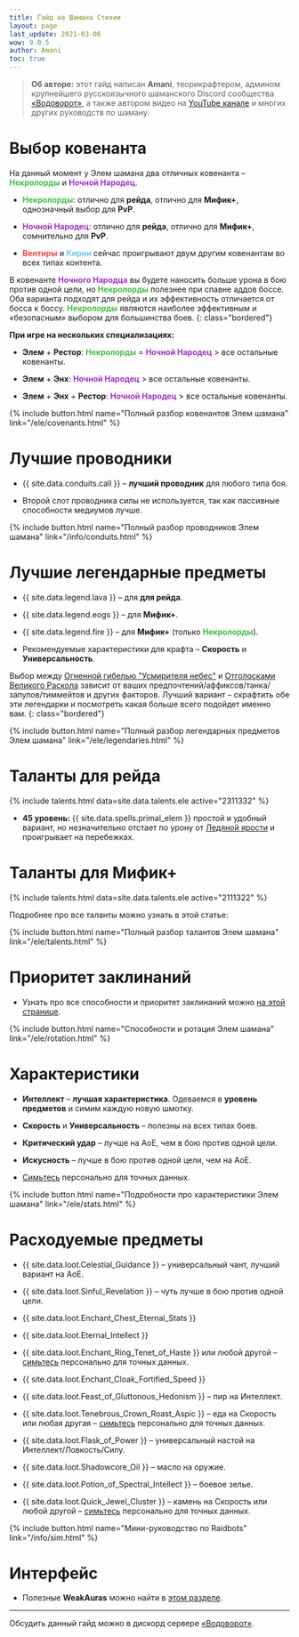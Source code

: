 ```yaml
---
title: Гайд на Шамана Стихии
layout: page
last_update: 2021-03-06
wow: 9.0.5
author: Amani
toc: true
---
```

> **Об авторе:** этот гайд написан **Amani**, теорикрафтером, админом крупнейшего русскоязычного шаманского Discord сообщества [«Водоворот»](https://discord.gg/8Bag6kT), а также автором видео на [YouTube канале](https://youtube.com/channel/UC5IikzgR1TeED-DxPLqISHg) и многих других руководств по шаману. 

# Выбор ковенанта

На данный момент у Элем шамана два отличных ковенанта – <span style="color:#40bf40;font-size:1em;">**Некролорды**</span> и <span style="color:#a330c9;font-size:1em;">**Ночной Народец**</span>. 

* <span style="color:#40bf40;font-size:1em;">**Некролорды**</span>: отлично для **рейда**, отлично для **Мифик+**, однозначный выбор для **PvP**. 

* <span style="color:#a330c9;font-size:1em;">**Ночной Народец**</span>: отлично для **рейда**, отлично для **Мифик+**, сомнительно для **PvP**.

* <span style="color:#ff4040;font-size:1em;">**Вентиры**</span> и <span style="color:#68ccef;font-size:1em;">**Кирии**</span> сейчас проигрывают двум другим ковенантам во всех типах контента.

В ковенанте <span style="color:#a330c9;font-size:1em;">**Ночного Народца**</span> вы будете наносить больше урона в бою против одной цели, но <span style="color:#40bf40;font-size:1em;">**Некролорды**</span> полезнее при спавне аддов боссе. Оба варианта подходят для рейда и их эффективность отличается от босса к боссу. <span style="color:#40bf40;font-size:1em;">**Некролорды**</span> являются наиболее эффективным и «безопасным» выбором для большинства боев.
{: class="bordered"}

**При игре на нескольких специализациях:**

* **Элем** + **Рестор**: <span style="color:#40bf40;font-size:1em;">**Некролорды**</span> = <span style="color:#a330c9;font-size:1em;">**Ночной Народец**</span> > все остальные ковенанты.

* **Элем** + **Энх**: <span style="color:#a330c9;font-size:1em;">**Ночной Народец**</span> > все остальные ковенанты.

* **Элем** + **Энх** + **Рестор**: <span style="color:#a330c9;font-size:1em;">**Ночной Народец**</span> > все остальные ковенанты.

{% include button.html name="Полный разбор ковенантов Элем шамана" link="/ele/covenants.html" %}  

<p></p>

# Лучшие проводники

* {{ site.data.conduits.call }} – **лучший проводник** для любого типа боя.

* Второй слот проводника силы не используется, так как пассивные способности медиумов лучше.

{% include button.html name="Полный разбор проводников Элем шамана" link="/info/conduits.html" %}  

<p></p>

# Лучшие легендарные предметы

* {{ site.data.legend.lava }} – для **для рейда**.
* {{ site.data.legend.eogs }} – для **Мифик+**.
* {{ site.data.legend.fire }} – для **Мифик+** (только <span style="color:#40bf40;font-size:1em;">**Некролорды**</span>).

* Рекомендуемые характеристики для крафта – **Скорость** и **Универсальность**.

Выбор между [Огненной гибелью "Усмирителя небес"](https://ru.wowhead.com/spell=336734) и [Отголосками Великого Раскола](https://ru.wowhead.com/spell=336215) зависит от ваших предпочтений/аффиксов/танка/запулов/тиммейтов и других факторов. Лучший вариант – скрафтить обе эти легендарки и посмотреть какая больше всего подойдет именно вам.
{: class="bordered"}

{% include button.html name="Полный разбор легендарных предметов Элем шамана" link="/ele/legendaries.html" %}  

<p></p>

# Таланты для рейда

{% include talents.html data=site.data.talents.ele active="2311332" %}

* **45 уровень:** {{ site.data.spells.primal_elem }} простой и удобный вариант, но незначительно отстает по урону от [Ледяной ярости](https://ru.wowhead.com/spell=210714) и проигрывает на перебежках.

# Таланты для Мифик+

{% include talents.html data=site.data.talents.ele active="2111322" %}

Подробнее про все таланты можно узнать в этой статье:

{% include button.html name="Полный разбор талантов Элем шамана" link="/ele/talents.html" %}  

<p></p>

# Приоритет заклинаний

* Узнать про все способности и приоритет заклинаний можно [на этой странице](/ele/rotation.html).

{% include button.html name="Способности и ротация Элем шамана" link="/ele/rotation.html" %}  

<p></p>

# Характеристики

* **Интеллект** – **лучшая характеристика**. Одеваемся в **уровень предметов** и симим каждую новую шмотку.
* **Скорость** и **Универсальность** – полезны на всех типах боев.
* **Критический удар** – лучше на АоЕ, чем в бою против одной цели.
* **Искусность** – лучше в бою против одной цели, чем на АоЕ.

* [Симьтесь](https://www.raidbots.com/simbot) персонально для точных данных.

{% include button.html name="Подробности про характеристики Элем шамана" link="/ele/stats.html" %}  

<p></p>

# Расходуемые предметы

* {{ site.data.loot.Celestial_Guidance }} – универсальный чант, лучший вариант на АоЕ.
* {{ site.data.loot.Sinful_Revelation }} – чуть лучше в бою против одной цели.

* {{ site.data.loot.Enchant_Chest_Eternal_Stats }}
* {{ site.data.loot.Eternal_Intellect }}
* {{ site.data.loot.Enchant_Ring_Tenet_of_Haste }} или любой другой – [симьтесь](https://www.raidbots.com/simbot) персонально для точных данных.
* {{ site.data.loot.Enchant_Cloak_Fortified_Speed }}

* {{ site.data.loot.Feast_of_Gluttonous_Hedonism }} – пир на Интеллект.
* {{ site.data.loot.Tenebrous_Crown_Roast_Aspic }} – еда на Скорость или любая другая – [симьтесь](https://www.raidbots.com/simbot) персонально для точных данных.

* {{ site.data.loot.Flask_of_Power }} – универсальный настой на Интеллект/Ловкость/Силу.
* {{ site.data.loot.Shadowcore_Oil }} – масло на оружие.

* {{ site.data.loot.Potion_of_Spectral_Intellect }} – боевое зелье. 

* {{ site.data.loot.Quick_Jewel_Cluster }} – камень на Скорость или любой другой – [симьтесь](https://www.raidbots.com/simbot) персонально для точных данных.

{% include button.html name="Мини-руководство по Raidbots" link="/info/sim.html" %}  

<p></p>

# Интерфейс

* Полезные **WeakAuras** можно найти в [этом разделе](/ele/weakauras.html).

<hr>

<p></p>

Обсудить данный гайд можно в дискорд сервере [«Водоворот»](https://discord.gg/8Bag6kT).
